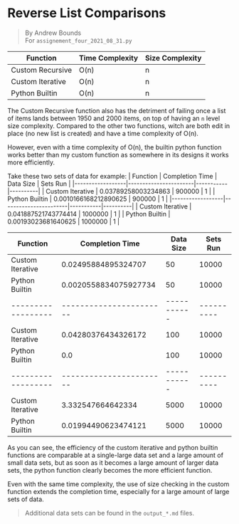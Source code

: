 # Reverse List Comparisons
> By Andrew Bounds<br />
For `assignement_four_2021_08_31.py`

| Function         | Time Complexity | Size Complexity |
|------------------|-----------------|-----------------|
| Custom Recursive | O(n)            | n               |
| Custom Iterative | O(n)            | n               |
| Python Builtin   | O(n)            | n               |

The Custom Recursive function also has the detriment of failing
once a list of items lands between 1950 and 2000 items, on top
of having an `n` level size complexity. Compared to the other two
functions, witch are both edit in place (no new list is created)
and have a time complexity of O(n).

However, even with a time complexity of O(n), the builtin python
function works better than my custom function as somewhere in its
designs it works more efficiently.

Take these two sets of data for example:
| Function         | Completion Time       | Data Size | Sets Run |
|------------------|-----------------------|-----------|----------|
| Custom Iterative | 0.03789258003234863   | 900000    | 1        |
| Python Builtin   | 0.0010166168212890625 | 900000    | 1        |
|------------------|-----------------------|-----------|----------|
| Custom Iterative | 0.041887521743774414  | 1000000   | 1        |
| Python Builtin   | 0.00193023681640625   | 1000000   | 1        |

| Function         | Completion Time       | Data Size | Sets Run |
|------------------|-----------------------|-----------|----------|
| Custom Iterative | 0.02495884895324707   | 50        | 10000    |
| Python Builtin   | 0.0020558834075927734 | 50        | 10000    |
|------------------|-----------------------|-----------|----------|
| Custom Iterative | 0.04280376434326172   | 100       | 10000    |
| Python Builtin   | 0.0                   | 100       | 10000    |
|------------------|-----------------------|-----------|----------|
| Custom Iterative | 3.332547664642334     | 5000      | 10000    |
| Python Builtin   | 0.01994490623474121   | 5000      | 10000    |

As you can see, the efficiency of the custom iterative and python
builtin functions are comparable at a single-large data set and
a large amount of small data sets, but as soon as it becomes
a large amount of larger data sets, the python function clearly
becomes the more efficient function.

Even with the same time complexity, the use of size checking in
the custom function extends the completion time, especially for
a large amount of large sets of data.

> Additional data sets can be found in the `output_*.md` files.